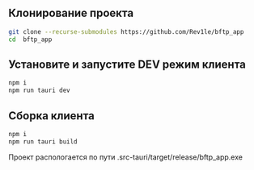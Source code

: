 ## Клонирование проекта
```sh
git clone --recurse-submodules https://github.com/Rev1le/bftp_app
cd  bftp_app
```
## Установите и запустите DEV режим клиента
```sh
npm i
npm run tauri dev
```
## Сборка клиента
```sh
npm i
npm run tauri build
```
Проект распологается по пути .src-tauri/target/release/bftp_app.exe
